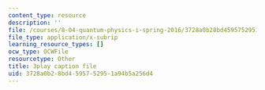 ```yaml
---
content_type: resource
description: ''
file: /courses/8-04-quantum-physics-i-spring-2016/3728a0b28bd4595752951a94b5a256d4_gMHkf-107Sw.srt
file_type: application/x-subrip
learning_resource_types: []
ocw_type: OCWFile
resourcetype: Other
title: 3play caption file
uid: 3728a0b2-8bd4-5957-5295-1a94b5a256d4
---
```

